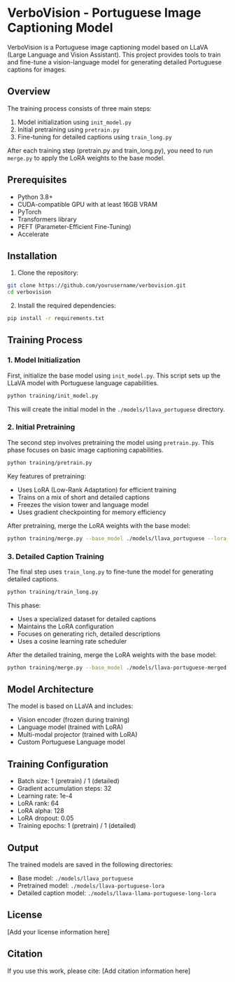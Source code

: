 # VerboVision - Portuguese Image Captioning Model

VerboVision is a Portuguese image captioning model based on LLaVA (Large Language and Vision Assistant). This project provides tools to train and fine-tune a vision-language model for generating detailed Portuguese captions for images.

## Overview

The training process consists of three main steps:
1. Model initialization using `init_model.py`
2. Initial pretraining using `pretrain.py`
3. Fine-tuning for detailed captions using `train_long.py`

After each training step (pretrain.py and train_long.py), you need to run `merge.py` to apply the LoRA weights to the base model.

## Prerequisites

- Python 3.8+
- CUDA-compatible GPU with at least 16GB VRAM
- PyTorch
- Transformers library
- PEFT (Parameter-Efficient Fine-Tuning)
- Accelerate

## Installation

1. Clone the repository:
```bash
git clone https://github.com/yourusername/verbovision.git
cd verbovision
```

2. Install the required dependencies:
```bash
pip install -r requirements.txt
```

## Training Process

### 1. Model Initialization

First, initialize the base model using `init_model.py`. This script sets up the LLaVA model with Portuguese language capabilities.

```bash
python training/init_model.py
```

This will create the initial model in the `./models/llava_portuguese` directory.

### 2. Initial Pretraining

The second step involves pretraining the model using `pretrain.py`. This phase focuses on basic image captioning capabilities.

```bash
python training/pretrain.py
```

Key features of pretraining:
- Uses LoRA (Low-Rank Adaptation) for efficient training
- Trains on a mix of short and detailed captions
- Freezes the vision tower and language model
- Uses gradient checkpointing for memory efficiency

After pretraining, merge the LoRA weights with the base model:
```bash
python training/merge.py --base_model ./models/llava_portuguese --lora_model ./models/llava-portuguese-lora-3-pochs --output_dir ./models/llava-portuguese-merged
```

### 3. Detailed Caption Training

The final step uses `train_long.py` to fine-tune the model for generating detailed captions.

```bash
python training/train_long.py
```

This phase:
- Uses a specialized dataset for detailed captions
- Maintains the LoRA configuration
- Focuses on generating rich, detailed descriptions
- Uses a cosine learning rate scheduler

After the detailed training, merge the LoRA weights with the base model:
```bash
python training/merge.py --base_model ./models/llava-portuguese-merged --lora_model ./models/llava-llama-portuguese-long-lora-3-epochs --output_dir ./models/llava-portuguese-final
```

## Model Architecture

The model is based on LLaVA and includes:
- Vision encoder (frozen during training)
- Language model (trained with LoRA)
- Multi-modal projector (trained with LoRA)
- Custom Portuguese Language model

## Training Configuration

- Batch size: 1 (pretrain) / 1 (detailed)
- Gradient accumulation steps: 32
- Learning rate: 1e-4
- LoRA rank: 64
- LoRA alpha: 128
- LoRA dropout: 0.05
- Training epochs: 1 (pretrain) / 1 (detailed)

## Output

The trained models are saved in the following directories:
- Base model: `./models/llava_portuguese`
- Pretrained model: `./models/llava-portuguese-lora`
- Detailed caption model: `./models/llava-llama-portuguese-long-lora`

## License

[Add your license information here]

## Citation

If you use this work, please cite:
[Add citation information here]

